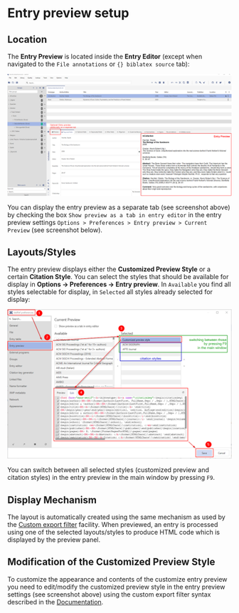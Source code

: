 # Entry preview setup

## Location

The **Entry Preview** is located inside the **Entry Editor** (except when navigated to the `File annotations` or `{} biblatex source` tab):

![Entry Preview](../.gitbook/assets/entryeditor-preview.png)

You can display the entry preview as a separate tab (see screenshot above) by checking the box `Show preview as a tab in entry editor` in the entry preview settings `Options > Preferences > Entry preview > Current Preview` (see screenshot below).

## Layouts/Styles

The entry preview displays either the **Customized Preview Style** or a certain **Citation Style**. You can select the styles that should be available for display in **Options → Preferences → Entry preview**. In `Available` you find all styles selectable for display, in `Selected` all styles already selected for display:

![Entry Preview Settings](<../.gitbook/assets/entryeditor-preview-settings (1).png>)

You can switch between all selected styles (customized preview and citation styles) in the entry preview in the main window by pressing `F9`.

## Display Mechanism

The layout is automatically created using the same mechanism as used by the [Custom export filter](../collaborative-work/export/customexports.md) facility. When previewed, an entry is processed using one of the selected layouts/styles to produce HTML code which is displayed by the preview panel.

## Modification of the Customized Preview Style

To customize the appearance and contents of the customize entry preview you need to edit/modify the customized preview style in the entry preview settings (see screenshot above) using the custom export filter syntax described in the [Documentation](../collaborative-work/export/customexports.md).
